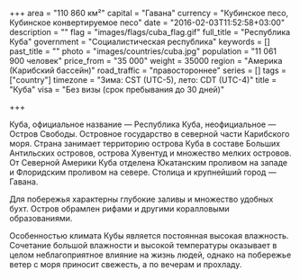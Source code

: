 +++
area = "110 860 км²"
capital = "Гавана"
currency = "Кубинское песо, Кубинское конвертируемое песо"
date = "2016-02-03T11:52:58+03:00"
description = ""
flag = "images/flags/cuba_flag.gif"
full_title = "Республика Куба"
government = "Социалистическая республика"
keywords = []
past_title = ""
photo = "images/countries/cuba.jpg"
population = "11 061 900 человек"
price_from = "35 000"
weight = 35000
region = "Америка (Карибский бассейн)"
road_traffic = "правостороннее"
series = []
tags = ["country"]
timezone = "Зима: CST (UTC-5), лето: CDT (UTC-4)"
title = "Куба"
visa = "Без визы (срок пребывания до 30 дней)"

+++

Куба, официальное название — Республика Куба, неофициальное — Остров Свободы. Островное государство в северной части Карибского моря. Страна занимает территорию острова Куба в составе Больших Антильских островов, острова Хувентуд и множество мелких островов. От Северной Америки Куба отделена Юкатанским проливом на западе и Флоридским проливом на севере. Столица и крупнейший город — Гавана.

Для побережья характерны глубокие заливы и множество удобных бухт. Остров обрамлен рифами и другими коралловыми образованиями.

Особенностью климата Кубы является постоянная высокая влажность. Сочетание большой влажности и высокой температуры оказывает в целом неблагоприятное влияние на жизнь людей, однако на побережье ветер с моря приносит свежесть, а по вечерам и прохладу.